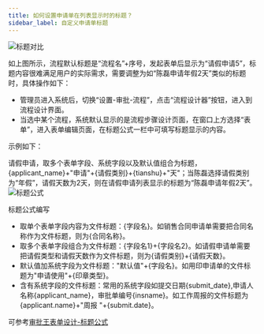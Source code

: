 ```yaml
---
title: 如何设置申请单在列表显示时的标题？
sidebar_label: 自定义申请单标题
--- 
```

 
 ![标题对比](/assets/workflow/Title_compare.png)

 如上图所示，流程默认标题是“流程名”+序号，发起表单后显示为“请假申请5”，标题内容很难满足用户的实际需求，需要调整为如“陈磊申请年假2天”类似的标题时，具体操作如下：

 - 管理员进入系统后，切换“设置-审批-流程”，点击“流程设计器”按钮，进入到流程设计界面。
 - 当选中某个流程，系统默认显示的是流程步骤设计页面，在窗口上方选择“表单”，进入表单编辑页面，在标题公式一栏中可填写标题显示的内容。
 
 示例如下：

 请假申请，取多个表单字段、系统字段以及默认值组合为标题，{applicant_name}+"申请"+{请假类别}+{tianshu}+"天"；当陈磊选择请假类别为“年假”，请假天数为2天，则在请假申请列表显示的标题为“陈磊申请年假2天”。
 ![标题公式](/assets/workflow/Title_formulas.png)

 标题公式编写

 - 取单个表单字段内容为文件标题：{字段名}。如销售合同申请单需要把合同名称作为文件标题，则为{合同名称}。
 - 取多个表单字段组合为文件标题：{字段名1}+{字段名2}。如请假申请单需要把请假类型和请假天数作为文件标题，则为{请假类别}+{请假天数}。
 - 默认值加系统字段为文件标题："默认值"+{字段名}。如用印申请单的文件标题为"申请使用"+{印章类型}。
 - 含有系统字段的文件标题：常用的系统字段如提交日期{submit_date},申请人名称{applicant_name}，审批单编号{insname}。如工作周报的文件标题为{applicant.name}+"周报 "+{submit.date}。

 可参考[审批王表单设计-标题公式](https://developer.steedos.com/docs/workflow/help/admin_form/#%E6%A0%87%E9%A2%98%E5%85%AC%E5%BC%8F)
